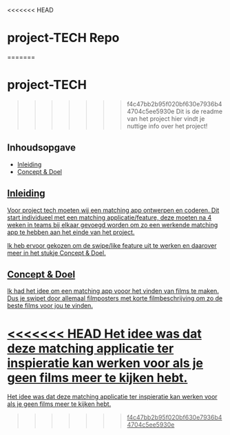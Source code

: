 <<<<<<< HEAD
# project-TECH Repo
=======
# project-TECH
>>>>>>> f4c47bb2b95f020bf630e7936b44704c5ee5930e
Dit is de readme van het project hier vindt je nuttige info over het project!

## Inhoudsopgave
<ul>
    <li><a href="#inleiding">Inleiding</li>
    <li><a href="#idee">Concept & Doel</li>
</ul>

<h2 id="inleiding">Inleiding</h2>
Voor project tech moeten wij een matching app ontwerpen en coderen. Dit start individueel met een matching applicatie/feature, deze moeten na 4 weken in teams bij elkaar gevoegd worden om zo een werkende matching app te hebben aan het einde van het project.

Ik heb ervoor gekozen om de swipe/like feature uit te werken en daarover meer in het stukje Concept & Doel.

<h2 id="idee">Concept & Doel</h2>
Ik had het idee om een matching app vooor het vinden van films te maken. Dus je swipet door allemaal filmposters met korte filmbeschrijving om zo de beste films voor jou te vinden.

<<<<<<< HEAD
Het idee was dat deze matching applicatie ter inspieratie kan werken voor als je geen films meer te kijken hebt.
=======
Het idee was dat deze matching applicatie ter inspieratie kan werken voor als je geen films meer te kijken hebt.
>>>>>>> f4c47bb2b95f020bf630e7936b44704c5ee5930e
